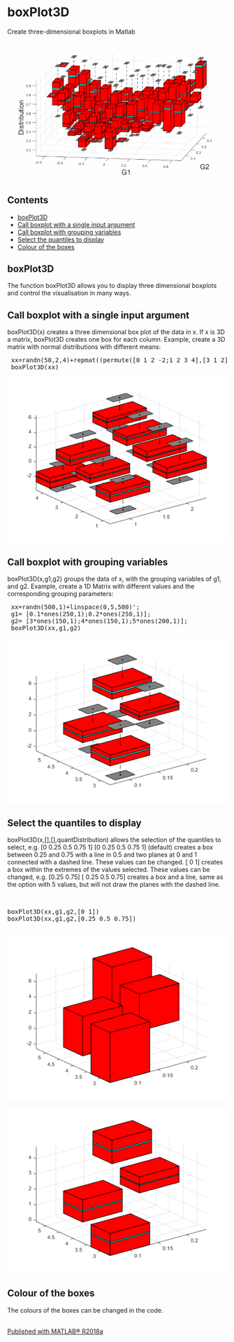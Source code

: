 # boxPlot3D
Create three-dimensional boxplots in Matlab

 ![Screenshot1](Figures/boxPlot3D.gif) 

  <body><div class="content"><h1></h1><!--introduction--><!--/introduction--><h2>Contents</h2><div><ul><li><a href="#1">boxPlot3D</a></li><li><a href="#2">Call boxplot with a single input argument</a></li><li><a href="#3">Call boxplot with grouping variables</a></li><li><a href="#4">Select the quantiles to display</a></li><li><a href="#5">Colour of the boxes</a></li></ul></div><h2 id="1">boxPlot3D</h2><p>The function boxPlot3D allows you to display three dimensional boxplots and control the visualisation in many ways.</p><h2 id="2">Call boxplot with a single input argument</h2><p>boxPlot3D(x) creates a three dimensional box plot of the data in x. If x is 3D a matrix, boxPlot3D creates one box for each column. Example, create a 3D matrix with normal distributions with different means:</p>
  
 <pre class="codeinput"> xx=randn(50,2,4)+repmat((permute([0 1 2 -2;1 2 3 4],[3 1 2])),[50,1,1]);
 boxPlot3D(xx)
</pre>
  
![Screenshot1](Figures/boxplotDescription_01.png) 
 
 
 <h2 id="3">Call boxplot with grouping variables</h2>
 
 <p>boxPlot3D(x,g1,g2) groups the data of x, with the grouping variables of g1, and g2. Example, create a 1D Matrix with different values and the corresponding grouping parameters:</p><pre class="codeinput"> xx=randn(500,1)+linspace(0,5,500)';
 g1= [0.1*ones(250,1);0.2*ones(250,1)];
 g2= [3*ones(150,1);4*ones(150,1);5*ones(200,1)];
 boxPlot3D(xx,g1,g2)
</pre>


![Screenshot1](Figures/boxplotDescription_02.png)



<h2 id="4">Select the quantiles to display</h2>

<p>boxPlot3D(x,[],[],quantDistribution) allows the selection of the quantiles to select, e.g. [0 0.25 0.5 0.75 1]    [0 0.25 0.5 0.75 1] (default)  creates a box between 0.25 and 0.75                         with a line in 0.5 and two planes at 0 and 1                         connected with a dashed line. These values can be                         changed.    [ 0 1]               creates a box within the extremes of the values                          selected. These values can be changed, e.g.                          [0.25 0.75]    [ 0.25 0.5 0.75]     creates a box and a line, same as the option with                         5 values, but will not draw the planes with the                         dashed line.</p>

<pre class="codeinput"> 

boxPlot3D(xx,g1,g2,[0 1])
boxPlot3D(xx,g1,g2,[0.25 0.5 0.75])

</pre>

![Screenshot1](Figures/boxplotDescription_03.png)


![Screenshot1](Figures/boxplotDescription_04.png)

<h2 id="5">Colour of the boxes</h2><p>The colours of the boxes can be changed in the code.</p>

<p class="footer"><br><a href="https://www.mathworks.com/products/matlab/">Published with MATLAB® R2018a</a><br></p></div>

